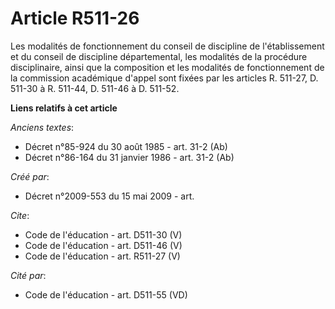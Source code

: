 # Article R511-26

Les modalités de fonctionnement du conseil de discipline de l'établissement et du conseil de discipline départemental, les
modalités de la procédure disciplinaire, ainsi que la composition et les modalités de fonctionnement de la commission
académique d'appel sont fixées par les articles R. 511-27, D. 511-30 à R. 511-44, D. 511-46 à D. 511-52.

**Liens relatifs à cet article**

_Anciens textes_:

  - Décret n°85-924 du 30 août 1985 - art. 31-2 (Ab)
  - Décret n°86-164 du 31 janvier 1986 - art. 31-2 (Ab)

_Créé par_:

  - Décret n°2009-553 du 15 mai 2009 - art.

_Cite_:

  - Code de l'éducation - art. D511-30 (V)
  - Code de l'éducation - art. D511-46 (V)
  - Code de l'éducation - art. R511-27 (V)

_Cité par_:

  - Code de l'éducation - art. D511-55 (VD)

